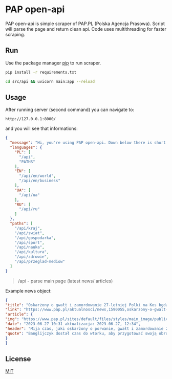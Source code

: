 # PAP open-api

PAP open-api is simple scraper of PAP.PL (Polska Agencja Prasowa). Script will parse the page and return  clean api. Code uses multithreading for faster scraping.

## Run

Use the package manager [pip](https://pip.pypa.io/en/stable/) to run scraper.

```bash
pip install -r requirements.txt
```
```bash
cd src/api && uvicorn main:app --reload
```

## Usage

After running server (second command) you can navigate to:

```
http://127.0.0.1:8000/
```
and you will see that informations:

```json
{
  "message": "Hi, you're using PAP open-api. Down below there is short info about usage.",
  "languages": {
    "PL": [
      "/api",
      "PATHS"
    ],
    "EN": [
      "/api/en/world",
      "/api/en/business"
    ],
    "UA": [
      "/api/ua"
    ],
    "RU": [
      "/api/ru"
    ]
  },
  "paths": [
    "/api/kraj",
    "/api/swiat",
    "/api/gospodarka",
    "/api/sport",
    "/api/nauka",
    "/api/kultura",
    "/api/zdrowie",
    "/api/przeglad-mediow"
  ]
}
```

  > /api - parse main page (latest news/ articles)

Example news object:

```json
{
"title": "Oskarżony o gwałt i zamordowanie 27-letniej Polki na Kos będzie ponownie zeznawał w sądzie",
"link": "https://www.pap.pl/aktualnosci/news,1590055,oskarzony-o-gwalt-i-zamordowanie-27-letniej-polki-na-kos-bedzie-ponownie",
"article": {
"img": "https://www.pap.pl/sites/default/files/styles/main_image/public/202306/anastazja_1_0_0.jpg?itok=X3BAzZ_W",
"date": "2023-06-27 10:31 aktualizacja: 2023-06-27, 12:34",
"header": "Mija czas, jaki oskarżony o porwanie, gwałt i zamordowanie 27-letniej Polki na Kos 32-letni Salahuddin S. z Bangladeszu dostał na przygotowanie swojej obrony. W południe ma ponownie zeznawać w sądzie – informują greckie media.",
"quote": "Banglijczyk dostał czas do wtorku, aby przygotować swoją obronę. Zebrany przez policję materiał dowodowy, w tym nagrania z kamer oraz sygnały telefonów oskarżonego i ofiary wskazują, że to właśnie on jest odpowiedzialny za zabójstwo Polki.  Czytaj więcej        W domu, w którym przebywał Banglijczyk mający zarzut zamordowania 27-letniej Polki, mieszka kilku innych imigrantów [WIDEO]      Jak informują greckie media, oskarżony wyszukiwał na swoim telefonie sposoby, jak można usunąć dane z telefonu. Ponadto we wtorek CNN Greece podała, że policja szuka drugiego telefonu, który najpewniej posiadał oskarżony. W piątek z prowadzenia sprawy zrezygnował przydzielony z urzędu adwokat oskarżonego mężczyzny, Zafiris Drosos. Jak poinformował PAP jeden z policjantów, za morderstwo grozi Banglijczykowi dożywocie. Na Kos przebywa obecnie również zespół polskich detektywów, badających sprawę, pod kierownictwem Dawida Burzackiego. Anastazja zaginęła w poniedziałek 12 czerwca na greckiej wyspie Kos, gdzie pracowała w jednym z hoteli. W niedzielę 18 czerwca greckie media poinformowały, że znaleziono ciało 27-letniej Polki. Zwłoki zostały znalezione około godz. 19 czasu lokalnego, około kilometra od domu Salahuddina S., aresztowanego wcześniej przez policję, i 500 metrów od miejsca, w którym znaleziono telefon komórkowy Polki. (PAP) jc/"
}
}
```



## License

[MIT](https://choosealicense.com/licenses/mit/)
